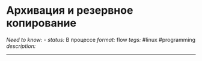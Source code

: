 # Архивация и резервное копирование
*Need to know:* -
*status:* В процессе
*format:* flow
*tegs:* #linux #programming
*description:*

---